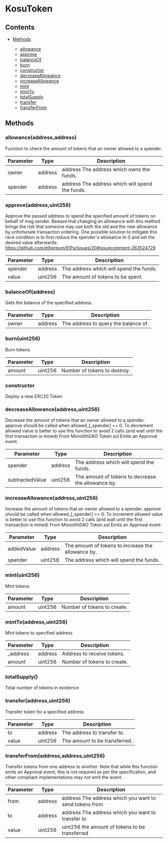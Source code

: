 # KosuToken




## Contents


 - [Methods](undefined)
    
     - [allowance](#allowanceaddressaddress)
     - [approve](#approveaddressuint256)
     - [balanceOf](#balanceOfaddress)
     - [burn](#burnuint256)
     - [constructor](#constructo)
     - [decreaseAllowance](#decreaseAllowanceaddressuint256)
     - [increaseAllowance](#increaseAllowanceaddressuint256)
     - [mint](#mintuint256)
     - [mintTo](#mintToaddressuint256)
     - [totalSupply](#totalSupply)
     - [transfer](#transferaddressuint256)
     - [transferFrom](#transferFromaddressaddressuint256)
    

## Methods

### allowance(address,address)


Function to check the amount of tokens that an owner allowed to a spender.

Parameter | Type | Description
--- | --- | ---
owner | address | address The address which owns the funds.
spender | address | address The address which will spend the funds.

### approve(address,uint256)


Approve the passed address to spend the specified amount of tokens on behalf of msg.sender. Beware that changing an allowance with this method brings the risk that someone may use both the old and the new allowance by unfortunate transaction ordering. One possible solution to mitigate this race condition is to first reduce the spender's allowance to 0 and set the desired value afterwards: https://github.com/ethereum/EIPs/issues/20#issuecomment-263524729

Parameter | Type | Description
--- | --- | ---
spender | address | The address which will spend the funds.
value | uint256 | The amount of tokens to be spent.

### balanceOf(address)


Gets the balance of the specified address.

Parameter | Type | Description
--- | --- | ---
owner | address | The address to query the balance of.

### burn(uint256)


Burn tokens

Parameter | Type | Description
--- | --- | ---
amount | uint256 | Number of tokens to destroy.

### constructor


Deploy a new ERC20 Token

### decreaseAllowance(address,uint256)


Decrease the amount of tokens that an owner allowed to a spender. approve should be called when allowed_[_spender] == 0. To decrement allowed value is better to use this function to avoid 2 calls (and wait until the first transaction is mined) From MonolithDAO Token.sol Emits an Approval event.

Parameter | Type | Description
--- | --- | ---
spender | address | The address which will spend the funds.
subtractedValue | uint256 | The amount of tokens to decrease the allowance by.

### increaseAllowance(address,uint256)


Increase the amount of tokens that an owner allowed to a spender. approve should be called when allowed_[_spender] == 0. To increment allowed value is better to use this function to avoid 2 calls (and wait until the first transaction is mined) From MonolithDAO Token.sol Emits an Approval event.

Parameter | Type | Description
--- | --- | ---
addedValue | address | The amount of tokens to increase the allowance by.
spender | uint256 | The address which will spend the funds.

### mint(uint256)


Mint tokens

Parameter | Type | Description
--- | --- | ---
amount | uint256 | Number of tokens to create.

### mintTo(address,uint256)


Mint tokens to specified address

Parameter | Type | Description
--- | --- | ---
_address | address | Address to receive tokens.
amount | uint256 | Number of tokens to create.

### totalSupply()


Total number of tokens in existence

### transfer(address,uint256)


Transfer token for a specified address

Parameter | Type | Description
--- | --- | ---
to | address | The address to transfer to.
value | uint256 | The amount to be transferred.

### transferFrom(address,address,uint256)


Transfer tokens from one address to another. Note that while this function emits an Approval event, this is not required as per the specification, and other compliant implementations may not emit the event.

Parameter | Type | Description
--- | --- | ---
from | address | address The address which you want to send tokens from
to | address | address The address which you want to transfer to
value | uint256 | uint256 the amount of tokens to be transferred
